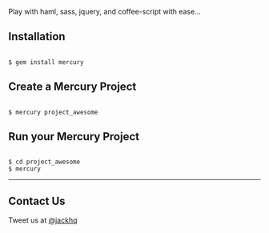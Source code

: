 Play with haml, sass, jquery, and coffee-script with ease...

## Installation

<pre><code>
$ gem install mercury
</code></pre>

## Create a Mercury Project

<pre><code>
$ mercury project_awesome
</code></pre>

## Run your Mercury Project

<pre><code>
$ cd project_awesome
$ mercury
</code></pre>

----

## Contact Us

Tweet us at [@jackhq](http://twitter.com/jackhq)



